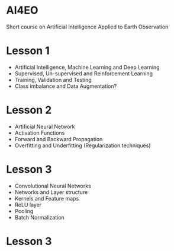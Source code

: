 # AI4EO
Short course on Artificial Intelligence Applied to Earth Observation


# Lesson 1

- Artificial Intelligence, Machine Learning and Deep Learning
- Supervised, Un-supervised and Reinforcement Learning
- Training, Validation and Testing
- Class imbalance and Data Augmentation?

# Lesson 2

- Artificial Neural Network
- Activation Functions
- Forward and Backward Propagation
- Overfitting and Underfitting (Regularization techniques)

# Lesson 3
- Convolutional Neural Networks
- Networks and Layer structure
- Kernels and Feature maps
- ReLU layer
- Pooling
- Batch Normalization


# Lesson 3

